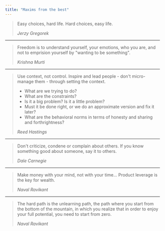 ```yaml
---
title: "Maxims from the best"
---
```


> Easy choices, hard life. Hard choices, easy life.
>
> _Jerzy Gregorek_

---

> Freedom is to understand yourself, your emotions, who you are, and not to emprision yourself by "wanting to be something".
>
> _Krishna Murti_

---

> Use context, not control. Inspire and lead people - don't micro-manage them - through setting the context.
>
> - What are we trying to do?
> - What are the constraints?
> - Is it a big problem? Is it a little problem?
> - Must it be done right, or we do an approximate version and fix it later?
> - What are the behavioral norms in terms of honesty and sharing and forthrightness?
>
> _Reed Hastings_

---

> Don't criticize, condene or complain about others. If you know something good about someone, say it to others.
>
> _Dale Carnegie_

---

> Make money with your mind, not with your time... Product leverage is the key for wealth.
>
> _Naval Ravikant_

---

> The hard path is the unlearning path, the path where you start from the bottom of the mountain, in which you realize that in order to enjoy your full potential, you need to start from zero.
>
> _Naval Ravikant_
